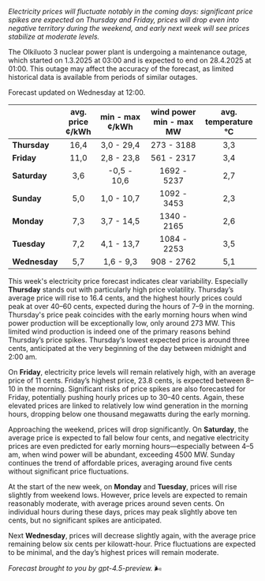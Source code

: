 *Electricity prices will fluctuate notably in the coming days: significant price spikes are expected on Thursday and Friday, prices will drop even into negative territory during the weekend, and early next week will see prices stabilize at moderate levels.*

The Olkiluoto 3 nuclear power plant is undergoing a maintenance outage, which started on 1.3.2025 at 03:00 and is expected to end on 28.4.2025 at 01:00. This outage may affect the accuracy of the forecast, as limited historical data is available from periods of similar outages.

Forecast updated on Wednesday at 12:00.

|              | avg.<br>price<br>¢/kWh | min - max<br>¢/kWh | wind power<br>min - max<br>MW | avg.<br>temperature<br>°C |
|:-------------|:----------------------:|:------------------:|:----------------------------:|:-------------------------:|
| **Thursday** |         16,4           |     3,0 - 29,4     |          273 - 3188         |            3,3            |
| **Friday**   |         11,0           |     2,8 - 23,8     |          561 - 2317         |            3,4            |
| **Saturday** |          3,6           |    -0,5 - 10,6     |         1692 - 5237         |            2,7            |
| **Sunday**   |          5,0           |     1,0 - 10,7     |         1092 - 3453         |            2,3            |
| **Monday**   |          7,3           |     3,7 - 14,5     |         1340 - 2165         |            2,6            |
| **Tuesday**  |          7,2           |     4,1 - 13,7     |         1084 - 2253         |            3,5            |
| **Wednesday**|          5,7           |     1,6 - 9,3      |          908 - 2762         |            5,1            |

This week's electricity price forecast indicates clear variability. Especially **Thursday** stands out with particularly high price volatility. Thursday’s average price will rise to 16.4 cents, and the highest hourly prices could peak at over 40–60 cents, expected during the hours of 7–9 in the morning. Thursday's price peak coincides with the early morning hours when wind power production will be exceptionally low, only around 273 MW. This limited wind production is indeed one of the primary reasons behind Thursday’s price spikes. Thursday’s lowest expected price is around three cents, anticipated at the very beginning of the day between midnight and 2:00 am.

On **Friday**, electricity price levels will remain relatively high, with an average price of 11 cents. Friday’s highest price, 23.8 cents, is expected between 8–10 in the morning. Significant risks of price spikes are also forecasted for Friday, potentially pushing hourly prices up to 30–40 cents. Again, these elevated prices are linked to relatively low wind generation in the morning hours, dropping below one thousand megawatts during the early morning.

Approaching the weekend, prices will drop significantly. On **Saturday**, the average price is expected to fall below four cents, and negative electricity prices are even predicted for early morning hours—especially between 4–5 am, when wind power will be abundant, exceeding 4500 MW. Sunday continues the trend of affordable prices, averaging around five cents without significant price fluctuations.

At the start of the new week, on **Monday** and **Tuesday**, prices will rise slightly from weekend lows. However, price levels are expected to remain reasonably moderate, with average prices around seven cents. On individual hours during these days, prices may peak slightly above ten cents, but no significant spikes are anticipated.

Next **Wednesday**, prices will decrease slightly again, with the average price remaining below six cents per kilowatt-hour. Price fluctuations are expected to be minimal, and the day’s highest prices will remain moderate.

*Forecast brought to you by gpt-4.5-preview.* 🌬️

